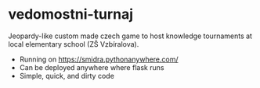 # vedomostni-turnaj
Jeopardy-like custom made czech game to host knowledge tournaments at local elementary school (ZŠ Vzbíralova).

- Running on https://smidra.pythonanywhere.com/
- Can be deployed anywhere where flask runs
- Simple, quick, and dirty code